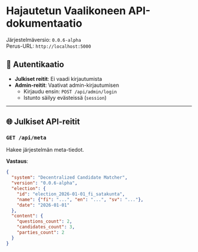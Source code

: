 # Hajautetun Vaalikoneen API-dokumentaatio

Järjestelmäversio: `0.0.6-alpha`  
Perus-URL: `http://localhost:5000`

## 🔐 Autentikaatio

- **Julkiset reitit**: Ei vaadi kirjautumista
- **Admin-reitit**: Vaativat admin-kirjautumisen
  - Kirjaudu ensin: `POST /api/admin/login`
  - Istunto säilyy evästeissä (`session`)

---

## 🌐 Julkiset API-reitit

### `GET /api/meta`
Hakee järjestelmän meta-tiedot.

**Vastaus**:
```json
{
  "system": "Decentralized Candidate Matcher",
  "version": "0.0.6-alpha",
  "election": {
    "id": "election_2026-01-01_fi_satakunta",
    "name": {"fi": "...", "en": "...", "sv": "..."},
    "date": "2026-01-01"
  },
  "content": {
    "questions_count": 2,
    "candidates_count": 3,
    "parties_count": 2
  }
}
